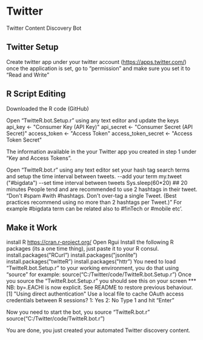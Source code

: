 # Twitter
Twitter Content Discovery Bot


## Twitter Setup
Create twitter app under your twitter account (https://apps.twitter.com/)
	once the application is set, go to “permission” and make sure you set it to “Read and Write”


## R Script Editing
Downloaded the R code (GitHub)

Open “TwitteR.bot.Setup.r”  using any text editor  and update the keys
		api_key <- "Consumer Key (API Key)"
		api_secret <- "Consumer Secret (API Secret)"
		access_token <- "Access Token"
		access_token_secret <- "Access Token Secret"

The information available in the your Twitter app you created in step 1 under “Key and Access Tokens”.

Open “TwitteR.bot.r” using any text editor set your hash tag search terms  and setup the time interval between tweets.
		--add your term
    		my.tweet ("#bigdata")
		--set time interval between tweets
	Sys.sleep(60*20) ## 20 minutes
People tend and are recommended to use 2 hashtags in their tweet.
	“Don't #spam #with #hashtags. Don't over-tag a single Tweet. 
	(Best practices recommend using no more than 2 hashtags per Tweet.)”
For example #bigdata term can be related also to #finTech or #mobile etc’. 


## Make it Work
 install R https://cran.r-project.org/
Open Rgui 
Install the following R packages (its a one time thing), just paste it to your R consul. 
	install.packages("RCurl”)
	install.packages("jsonlite”)
	install.packages("twitteR”)
	install.packages("httr”)
You need to load “TwitteR.bot.Setup.r” to your working environment, you do that using “source”
for example:
	source(“C:/Twitter/code/TwitteR.bot.Setup.r”)
Once you source the “TwitteR.bot.Setup.r” you should see this on your screen
	*** NB: by=.EACHI is now explicit. See README to restore previous behaviour.
	[1] "Using direct authentication"
	Use a local file to cache OAuth access credentials between R sessions?
	1: Yes
	2: No
Type 1 and hit “Enter”

Now you need to start the bot, you source “TwitteR.bot.r”
	source(“C:/Twitter/code/TwitteR.bot.r”)
	
You are done, you just created your automated Twitter discovery content.